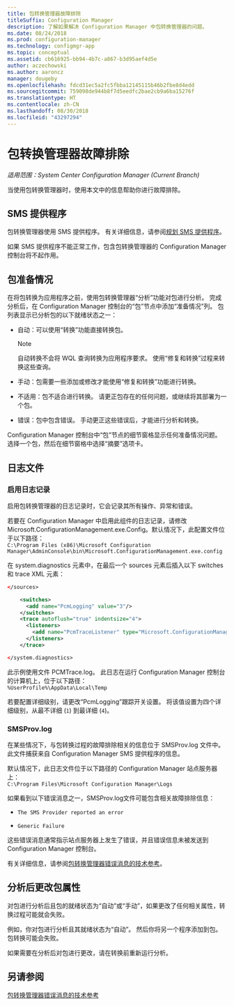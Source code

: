 ```yaml
---
title: 包转换管理器故障排除
titleSuffix: Configuration Manager
description: 了解如果解决 Configuration Manager 中包转换管理器的问题。
ms.date: 08/24/2018
ms.prod: configuration-manager
ms.technology: configmgr-app
ms.topic: conceptual
ms.assetid: cb616925-bb94-4b7c-a867-b3d95aef4d5e
author: aczechowski
ms.author: aaroncz
manager: dougeby
ms.openlocfilehash: fdcd31ec5a2fc5fbba12145115b46b2fbe8d4edd
ms.sourcegitcommit: 759098de944b8f7d5eedfc2bae2cb9a6ba15276f
ms.translationtype: HT
ms.contentlocale: zh-CN
ms.lasthandoff: 08/30/2018
ms.locfileid: "43297294"
---
```

# <a name="troubleshoot-package-conversion-manager"></a>包转换管理器故障排除

*适用范围：System Center Configuration Manager (Current Branch)*

<!--1357861-->

当使用包转换管理器时，使用本文中的信息帮助你进行故障排除。



## <a name="sms-provider"></a>SMS 提供程序

包转换管理器使用 SMS 提供程序。 有关详细信息，请参阅[规划 SMS 提供程序](/sccm/core/plan-design/hierarchy/plan-for-the-sms-provider)。

如果 SMS 提供程序不能正常工作，包含包转换管理器的 Configuration Manager 控制台将不起作用。



## <a name="package-readiness"></a>包准备情况

在将包转换为应用程序之前，使用包转换管理器“分析”功能对包进行分析。 完成分析后，在 Configuration Manager 控制台的“包”节点中添加“准备情况”列。 包列表显示已分析包的以下就绪状态之一：

 - 自动：可以使用“转换”功能直接转换包。      

    > [!NOTE]  
    > 自动转换不会将 WQL 查询转换为应用程序要求。 使用“修复和转换”过程来转换这些查询。  

 - 手动：包需要一些添加或修改才能使用“修复和转换”功能进行转换。  

 - 不适用：包不适合进行转换。 请更正包存在的任何问题，或继续将其部署为一个包。  

 - 错误：包中包含错误。 手动更正这些错误后，才能进行分析和转换。  

Configuration Manager 控制台中“包”节点的细节窗格显示任何准备情况问题。 选择一个包，然后在细节窗格中选择“摘要”选项卡。



## <a name="log-files"></a>日志文件

### <a name="enable-logging"></a>启用日志记录

启用包转换管理器的日志记录时，它会记录其所有操作、异常和错误。 

若要在 Configuration Manager 中启用此组件的日志记录，请修改 Microsoft.ConfigurationManagement.exe.Config。默认情况下，此配置文件位于以下路径：  
`C:\Program Files (x86)\Microsoft Configuration Manager\AdminConsole\bin\Microsoft.ConfigurationManagement.exe.config`  

在 system.diagnostics 元素中，在最后一个 sources 元素后插入以下 switches 和 trace XML 元素：

``` XML
</sources>

    <switches>
      <add name="PcmLogging" value="3"/>
    </switches>
    <trace autoflush="true" indentsize="4">
      <listeners>
        <add name="PcmTraceListener" type="Microsoft.ConfigurationManagement.UserCentric.Logging.RolloverLogTraceListener, Microsoft.ConfigurationManagement.UserCentric.Logging" initializeData="%UserProfile%\AppData\Local\Temp\PcmTrace.log"/>
      </listeners>
    </trace>

</system.diagnostics>
```

此示例使用文件 PCMTrace.log。 此日志在运行 Configuration Manager 控制台的计算机上，位于以下路径：  
`%UserProfile%\AppData\Local\Temp`

若要配置详细级别，请更改“PcmLogging”跟踪开关设置。 将该值设置为四个详细级别，从最不详细 (`1`) 到最详细 (`4`)。


### <a name="smsprovlog"></a>SMSProv.log

在某些情况下，与包转换过程的故障排除相关的信息位于 SMSProv.log 文件中。 此文件捕获来自 Configuration Manager SMS 提供程序的信息。

默认情况下，此日志文件位于以下路径的 Configuration Manager 站点服务器上：  
`C:\Program Files\Microsoft Configuration Manager\Logs`

如果看到以下错误消息之一，SMSProv.log文件可能包含相关故障排除信息：

- `The SMS Provider reported an error`

- `Generic Failure`

这些错误消息通常指示站点服务器上发生了错误，并且错误信息未被发送到 Configuration Manager 控制台。

有关详细信息，请参阅[包转换管理器错误消息的技术参考](/sccm/apps/pcm/error-messages)。



## <a name="changing-package-attributes-after-analysis"></a>分析后更改包属性

对包进行分析后且包的就绪状态为“自动”或“手动”，如果更改了任何相关属性，转换过程可能就会失败。

例如，你对包进行分析且其就绪状态为“自动”。 然后你将另一个程序添加到包。 包转换可能会失败。

如果需要在分析后对包进行更改，请在转换前重新运行分析。 



## <a name="see-also"></a>另请参阅

[包转换管理器错误消息的技术参考](/sccm/apps/pcm/error-messages)